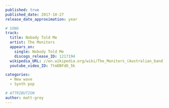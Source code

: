 ```yaml
---
published: true
published_date: 2017-10-27
release_date_approximation: year

# SONG
track:
  title: Nobody Told Me
  artist: The Monitors
  appears_on:
    single: Nobody Told Me
    discogs_release_ID: 1217194
  wikipedia_URL: //en.wikipedia.org/wiki/The_Monitors_(Australian_band)
  youtube_video_ID: 7tmDBFdO_5k

categories:
  - New wave
  - Synth pop

# ATTRIBUTION
author: matt-grey
---
```

